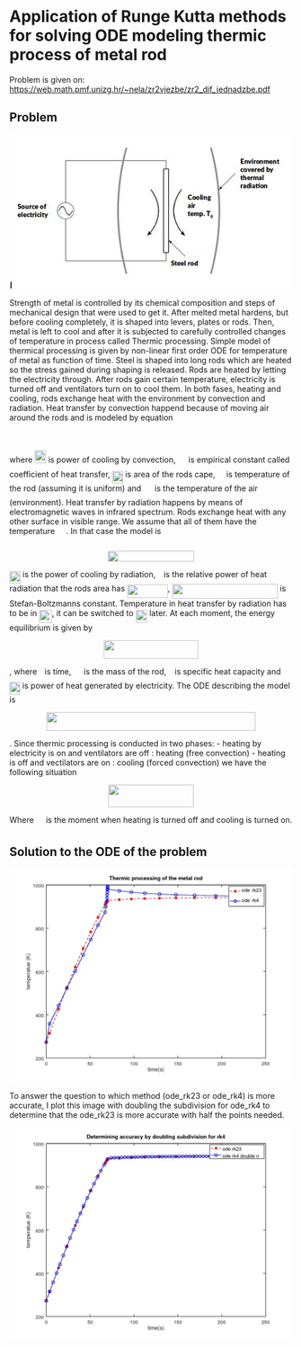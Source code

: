 # Application of Runge Kutta methods for solving ODE modeling thermic process of metal rod

Problem is given on: https://web.math.pmf.unizg.hr/~nela/zr2vjezbe/zr2_dif_jednadzbe.pdf

## Problem
![](problem.jpg?raw=true)

Strength of metal is controlled by its chemical composition and steps of mechanical design that were used to get it. After melted metal hardens, but before cooling completely, it is shaped into levers, plates or rods. Then, metal is left to cool and after it is subjected to carefully controlled changes of temperature in process called Thermic processing. 
Simple model of thermical processing is given by non-linear first order ODE for temperature of metal as function of time.
Steel is shaped into long rods which are heated so the stress gained during shaping is released. Rods are heated by letting the electricity through. After rods gain certain temperature, electricity is turned off and ventilators turn on to cool them. In both fases, heating and cooling, rods exchange heat with the environment by convection and radiation. Heat transfer by convection happend because of moving air around the rods and is modeled by equation
<p align="center"><img src="svgs/7748eecfd3161ea96b6f1750a6f171fb.svg" align=middle width=139.313955pt height=16.97751pt/></p>
where <img src="svgs/fea6dc51ee8b2fbd0305e7776d452461.svg" width=20.18577pt height=22.381919999999983pt/> is power of cooling by convection, <img src="svgs/7b9a0316a2fcd7f01cfd556eedf72e96.svg" align=middle width=14.944050000000002pt height=22.381919999999983pt/> is empirical constant called coefficient of heat transfer, <img src="svgs/e91074ea0df53d587ff8237fcec57898.svg" align=middle width=19.033905pt height=22.381919999999983pt/> is area of the rods cape, <img src="svgs/2f118ee06d05f3c2d98361d9c30e38ce.svg" align=middle width=11.845020000000003pt height=22.381919999999983pt/> is temperature of the rod (assuming it is uniform) and <img src="svgs/9b553a5f541f8e66522bd400be5dfa82.svg" align=middle width=16.098390000000002pt height=22.381919999999983pt/> is the temperature of the air (environment). Heat transfer by radiation happens by means of electromagnetic waves in infrared spectrum. Rods exchange heat with any other surface in visible range. We assume that all of them have the temperature <img src="svgs/9b553a5f541f8e66522bd400be5dfa82.svg" align=middle width=16.098390000000002pt height=22.381919999999983pt/>.
In that case the model is
<p align="center"><img src="svgs/f94b405f090d27ff2cbd44071abf4282.svg" align=middle width=154.65334499999997pt height=18.869894999999996pt/></p>
<img src="svgs/c021daa9abfa0db8e0677979d33e43d1.svg" align=middle width=19.674105pt height=22.381919999999983pt/> is the power of cooling by radiation, <img src="svgs/7ccca27b5ccc533a2dd72dc6fa28ed84.svg" align=middle width=6.647503500000004pt height=14.102549999999994pt/> is the relative power of heat radiation that the rods area has <img src="svgs/8117e59ffd785cc8973bcb514c511886.svg" align=middle width=72.31207500000001pt height=24.56552999999997pt/>, <img src="svgs/a539739620945b817ebd2ec47f883477.svg?invert_in_darkmode" align=middle width=187.876095pt height=26.70657pt/> is Stefan-Boltzmanns constant.
Temperature in heat transfer by radiation has to be in <img src="svgs/e37efd6e8a0455dc486fdb1bfcd3bed9.svg" align=middle width=22.637670000000004pt height=22.598730000000007pt/>, it can be switched to <img src="svgs/be38cd32fc982fed019b6aa7fd4f906e.svg" align=middle width=20.433435pt height=22.598730000000007pt/> later. 
At each moment, the energy equilibrium is given by
<p align="center"><img src="svgs/c7d12f8fb8283891494a08d5822d49bf.svg" align=middle width=168.5277pt height=33.769394999999996pt/></p>,
where <img src="svgs/4f4f4e395762a3af4575de74c019ebb5.svg" align=middle width=5.9139630000000025pt height=20.14650000000001pt/> is time, <img src="svgs/0e51a2dede42189d77627c4d742822c3.svg" align=middle width=14.379255000000002pt height=14.102549999999994pt/> is the mass of the rod, <img src="svgs/3e18a4a28fdee1744e5e3f79d13b9ff6.svg" align=middle width=7.087278000000003pt height=14.102549999999994pt/> is specific heat capacity and <img src="svgs/f80ca7795786ef6448f5ae5bc0c7679e.svg" align=middle width=19.16046pt height=22.381919999999983pt/> is power of heat generated by electricity. 
The ODE describing the model is 
<p align="center"><img src="svgs/967b9cf4974d2e6d003910f97e337d70.svg" align=middle width=371.6493pt height=33.769394999999996pt/></p>.
Since thermic processing is conducted in two phases:
	- heating by electricity is on and ventilators are off : heating (free convection)
	- heating is off and vectilators are on : cooling (forced convection)
we have the following situation
<p align="center"><img src="svgs/4e2f56101d03077949430d85e7bc5016.svg" align=middle width=151.207485pt height=39.30498pt/></p>
Where <img src="svgs/c391523ba9cd0f6552a0485881f1e3f5.svg?invert_in_darkmode" align=middle width=13.581315000000002pt height=20.14650000000001pt/> is the moment when heating is turned off and cooling is turned on. 




## Solution to the ODE of the problem
![](im1.jpg?raw=true)

To answer the question to which method (ode_rk23 or ode_rk4) is more accurate, I plot this image with doubling the subdivision for ode_rk4 to determine that the ode_rk23 is more accurate with half the points needed. 

![](im2.jpg?raw=true)
